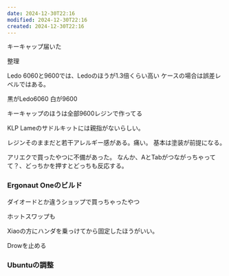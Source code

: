 ```yaml
---
date: 2024-12-30T22:16
modified: 2024-12-30T22:16
created: 2024-12-30T22:16
---
```


キーキャップ届いた

整理


Ledo 6060と9600では、Ledoのほうが1.3倍くらい高い
ケースの場合は誤差レベルではある。

黒がLedo6060
白が9600

キーキャップのほうは全部9600レジンで作ってる


KLP Lameのサドルキットには親指がないらしい。

レジンそのままだと若干アレルギー感がある。痛い。
基本は塗装が前提になる。　



アリエクで買ったやつに不備があった。
なんか、AとTabがつながっちゃってて？、どっちかを押すとどっちも反応する。



### Ergonaut Oneのビルド

ダイオードとか違うショップで買っちゃったやつ

ホットスワップも


Xiaoの方にハンダを乗っけてから固定したほうがいい。


Drowを止める


### Ubuntuの調整

